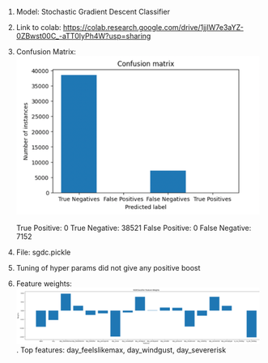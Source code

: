 1. Model: Stochastic Gradient Descent Classifier
2. Link to colab: https://colab.research.google.com/drive/1jjIW7e3aYZ-0ZBwst00C_-aTT0IyPh4W?usp=sharing
3. Confusion Matrix:
   ![img.png](confusion_matrix.png)

   True Positive: 0
   True Negative: 38521
   False Positive: 0
   False Negative: 7152

4. File: sgdc.pickle
5. Tuning of hyper params did not give any positive boost
6. Feature weights: ![img.png](feature_weights.png). Top features: day_feelslikemax, day_windgust, day_severerisk